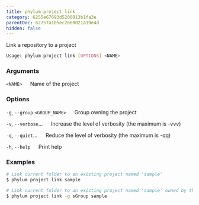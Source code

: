 ```yaml
---
title: phylum project link
category: 6255e67693d5200013b1fa3e
parentDoc: 62757a105ec2660021a19e4d
hidden: false
---
```


Link a repository to a project

```sh
Usage: phylum project link [OPTIONS] <NAME>
```

### Arguments

`<NAME>`
&emsp; Name of the project

### Options

`-g`, `--group` `<GROUP_NAME>`
&emsp; Group owning the project

`-v`, `--verbose`...
&emsp; Increase the level of verbosity (the maximum is -vvv)

`-q`, `--quiet`...
&emsp; Reduce the level of verbosity (the maximum is -qq)

`-h`, `--help`
&emsp; Print help

### Examples

```sh
# Link current folder to an existing project named 'sample'
$ phylum project link sample

# Link current folder to an existing project named 'sample' owned by the group 'sGroup'
$ phylum project link -g sGroup sample
```
